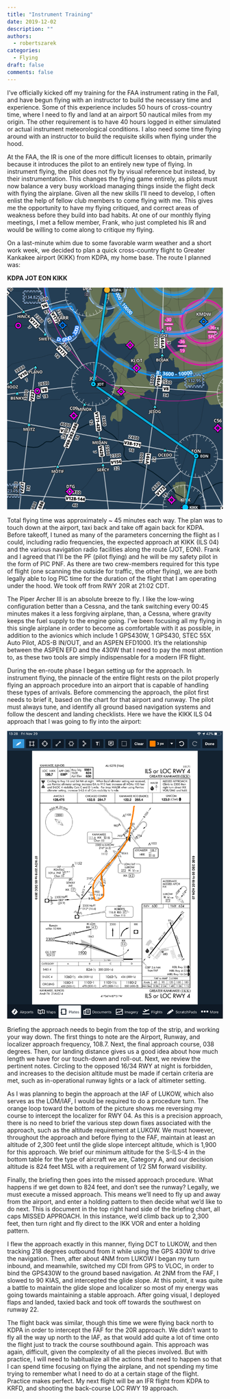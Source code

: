 ```yaml
---
title: "Instrument Training"
date: 2019-12-02
description: ""
authors:
  - robertszarek
categories:
  - Flying
draft: false
comments: false
---
```


I’ve officially kicked off my training for the FAA instrument rating in the Fall, and have begun flying with an instructor to build the necessary time and experience. Some of this experience includes 50 hours of cross-country time, where I need to fly and land at an airport 50 nautical miles from my origin. The other requirement is to have 40 hours logged in either simulated or actual instrument meteorological conditions. I also need some time flying around with an instructor to build the requisite skills when flying under the hood.

At the FAA, the IR is one of the more difficult licenses to obtain, primarily because it introduces the pilot to an entirely new type of flying. In instrument flying, the pilot does not fly by visual reference but instead, by their instrumentation. This changes the flying game entirely, as pilots must now balance a very busy workload managing things inside the flight deck with flying the airplane. Given all the new skills I’ll need to develop, I often enlist the help of fellow club members to come flying with me. This gives me the opportunity to have my flying critiqued, and correct areas of weakness before they build into bad habits. At one of our monthly flying meetings, I met a fellow member, Frank, who just completed his IR and would be willing to come along to critique my flying.

On a last-minute whim due to some favorable warm weather and a short work week, we decided to plan a quick cross-country flight to Greater Kankakee airport (KIKK) from KDPA, my home base. The route I planned was:

**KDPA JOT EON KIKK**

![png](images/29_img_1.png)

Total flying time was approximately ~ 45 minutes each way. The plan was to touch down at the airport, taxi back and take off again back for KDPA. Before takeoff, I tuned as many of the parameters concerning the flight as I could, including radio frequencies, the expected approach at KIKK (ILS 04) and the various navigation radio facilities along the route (JOT, EON). Frank and I agreed that I’ll be the PF (pilot flying) and he will be my safety pilot in the form of PIC PNF. As there are two crew-members required for this type of flight (one scanning the outside for traffic, the other flying), we are both legally able to log PIC time for the duration of the flight that I am operating under the hood. We took off from RWY 20R at 21:02 CDT.

The Piper Archer III is an absolute breeze to fly. I like the low-wing configuration better than a Cessna, and the tank switching every 00:45 minutes makes it a less forgiving airplane, than, a Cessna, where gravity keeps the fuel supply to the engine going. I’ve been focusing all my flying in this single airplane in order to become as comfortable with it as possible, in addition to the avionics which include 1 GPS430W, 1 GPS430, STEC 55X Auto Pilot, ADS-B IN/OUT, and an ASPEN EFD1000. It’s the relationship between the ASPEN EFD and the 430W that I need to pay the most attention to, as these two tools are simply indispensable for a modern IFR flight.

During the en-route phase I began setting up for the approach. In instrument flying, the pinnacle of the entire flight rests on the pilot properly flying an approach procedure into an airport that is capable of handling these types of arrivals. Before commencing the approach, the pilot first needs to brief it, based on the chart for that airport and runway. The pilot must always tune, and identify all ground based navigation systems and follow the descent and landing checklists. Here we have the KIKK ILS 04 approach that I was going to fly into the airport: 

![png](images/29_img_2.png)

Briefing the approach needs to begin from the top of the strip, and working your way down. The first things to note are the Airport, Runway, and localizer approach frequency, 108.7. Next, the final approach course, 038 degrees. Then, our landing distance gives us a good idea about how much length we have for our touch-down and roll-out. Next, we review the pertinent notes. Circling to the opposed 16/34 RWY at night is forbidden, and increases to the decision altitude must be made if certain criteria are met, such as in-operational runway lights or a lack of altimeter setting.

As I was planning to begin the approach at the IAF of LUKOW, which also serves as the LOM/IAF, I would be required to do a procedure turn. The orange loop toward the bottom of the picture shows me reversing my course to intercept the localizer for RWY 04. As this is a precision approach, there is no need to brief the various step down fixes associated with the approach, such as the altitude requirement at LUKOW. We must however, throughout the approach and before flying to the FAF, maintain at least an altitude of 2,300 feet until the glide slope intercept altitude, which is 1,900 for this approach. We brief our minimum altitude for the S-ILS-4 in the bottom table for the type of aircraft we are, Category A, and our decision altitude is 824 feet MSL with a requirement of 1/2 SM forward visibility.

Finally, the briefing then goes into the missed approach procedure. What happens if we get down to 824 feet, and don’t see the runway? Legally, we must execute a missed approach. This means we’ll need to fly up and away from the airport, and enter a holding pattern to then decide what we’d like to do next. This is document in the top right hand side of the briefing chart, all caps MISSED APPROACH. In this instance, we’d climb back up to 2,300 feet, then turn right and fly direct to the IKK VOR and enter a holding pattern.

I flew the approach exactly in this manner, flying DCT to LUKOW, and then tracking 218 degrees outbound from it while using the GPS 430W to drive the navigation. Then, after about 4NM from LUKOW I began my turn inbound, and meanwhile, switched my CDI from GPS to VLOC, in order to bind the GPS430W to the ground based navigation. At 2NM from the FAF, I slowed to 90 KIAS, and intercepted the glide slope. At this point, it was quite a battle to maintain the glide slope and localizer so most of my energy was going towards maintaining a stable approach. After going visual, I deployed flaps and landed, taxied back and took off towards the southwest on runway 22.

The flight back was similar, though this time we were flying back north to KDPA in order to intercept the FAF for the 20R approach. We didn’t want to fly all the way up north to the IAF, as that would add quite a lot of time onto the flight just to track the course southbound again. This approach was again, difficult, given the complexity of all the pieces involved. But with practice, I will need to habitualize all the actions that need to happen so that I can spend time focusing on flying the airplane, and not spending my time trying to remember what I need to do at a certain stage of the flight. Practice makes perfect. My next flight will be an IFR flight from KDPA to KRFD, and shooting the back-course LOC RWY 19 approach.